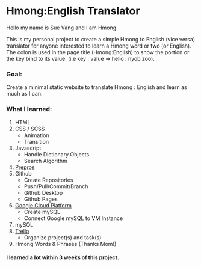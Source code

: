 # Hmong:English Translator

Hello my name is Sue Vang and I am Hmong. 

This is my personal project to create a simple Hmong to English (vice versa) translator for anyone interested to learn
a Hmong word or two (or English). The colon is used in the page title (Hmong:English) to show the portion or the key bind
to its value. (i.e key : value => hello : nyob zoo).

### Goal:
Create a minimal static website to translate Hmong : English and learn as much as I can.

### What I learned:
  1. HTML
  2. CSS / SCSS
      * Animation
      * Transition
  4. Javascript
      * Handle Dictionary Objects
      * Search Algorithm
  5. <a href="https://prepros.io/">Prepros</a>
  6. Github
      * Create Repositories
      * Push/Pull/Commit/Branch
      * Github Desktop
      * Github Pages
  7. <a href="https://cloud.google.com/">Google Cloud Platform</a>
      * Create mySQL
      * Connect Google mySQL to VM Instance 
  8. mySQL
  9. <a href="https://trello.com/">Trello</a>
      * Organize project(s) and task(s)
  10. Hmong Words & Phrases (Thanks Mom!)</br>
  #### I learned a lot within 3 weeks of this project.
